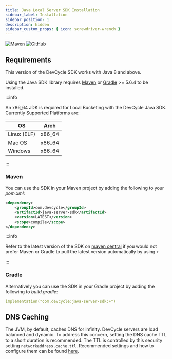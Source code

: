```yaml
---
title: Java Local Server SDK Installation
sidebar_label: Installation
sidebar_position: 1
description: hidden
sidebar_custom_props: { icon: screwdriver-wrench }
---
```


[![Maven](https://badgen.net/maven/v/maven-central/com.devcycle/java-server-sdk)](https://search.maven.org/artifact/com.devcycle/java-server-sdk)
[![GitHub](https://img.shields.io/github/stars/devcyclehq/java-server-sdk.svg?style=social&label=Star&maxAge=2592000)](https://github.com/DevCycleHQ/java-server-sdk)

## Requirements

This version of the DevCycle SDK works with Java 8 and above.

Using the Java SDK library requires [Maven](https://maven.apache.org/) or [Gradle](https://gradle.org/) >= 5.6.4 to be installed.

:::info

An x86_64 JDK is required for Local Bucketing with the DevCycle Java SDK. Currently Supported Platforms are:

| OS          | Arch   |
| ----------- | ------ |
| Linux (ELF) | x86_64 |
| Mac OS      | x86_64 |
| Windows     | x86_64 |

:::

<!--tabs-->

### Maven

You can use the SDK in your Maven project by adding the following to your _pom.xml_:

```xml
<dependency>
    <groupId>com.devcycle</groupId>
    <artifactId>java-server-sdk</artifactId>
    <version>LATEST</version>
    <scope>compile</scope>
</dependency>
```

:::info

Refer to the latest version of the SDK on [maven central](https://maven.org/artifact/com.devcycle/android-client-sdk) if you would not prefer Maven or Gradle to pull the latest version automatically by using `+`

:::

### Gradle

Alternatively you can use the SDK in your Gradle project by adding the following to _build.gradle_:

```yaml
implementation("com.devcycle:java-server-sdk:+")
```

## DNS Caching

The JVM, by default, caches DNS for infinity. DevCycle servers are load balanced and dynamic. To address this concern,
setting the DNS cache TTL to a short duration is recommended. The TTL is controlled by this security setting `networkaddress.cache.ttl`.
Recommended settings and how to configure them can be found [here](https://docs.aws.amazon.com/sdk-for-java/v1/developer-guide/java-dg-jvm-ttl.html).
